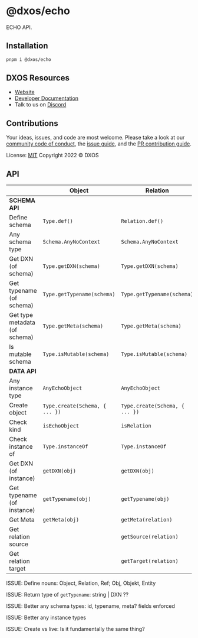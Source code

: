# @dxos/echo

ECHO API.

## Installation

```bash
pnpm i @dxos/echo
```

## DXOS Resources

- [Website](https://dxos.org)
- [Developer Documentation](https://docs.dxos.org)
- Talk to us on [Discord](https://dxos.org/discord)

## Contributions

Your ideas, issues, and code are most welcome. Please take a look at our [community code of conduct](https://github.com/dxos/dxos/blob/main/CODE_OF_CONDUCT.md), the [issue guide](https://github.com/dxos/dxos/blob/main/CONTRIBUTING.md#submitting-issues), and the [PR contribution guide](https://github.com/dxos/dxos/blob/main/CONTRIBUTING.md#submitting-prs).

License: [MIT](./LICENSE) Copyright 2022 © DXOS

## API

|                               | Object                         | Relation                       | Ref             |
| ----------------------------- | ------------------------------ | ------------------------------ | --------------- |
| **SCHEMA API**                |
| Define schema                 | `Type.def()`                   | `Relation.def()`               | `Type.Ref()`    |
| Any schema type               | `Schema.AnyNoContext`          | `Schema.AnyNoContext`          | `Ref$<any>`     |
| Get DXN (of schema)           | `Type.getDXN(schema)`          | `Type.getDXN(schema)`          |                 |
| Get typename (of schema)      | `Type.getTypename(schema)`     | `Type.getTypename(schema)`     |                 |
| Get type metadata (of schema) | `Type.getMeta(schema)`         | `Type.getMeta(schema)`         |                 |
| Is mutable schema             | `Type.isMutable(schema)`       | `Type.isMutable(schema)`       |
| **DATA API**                  |
| Any instance type             | `AnyEchoObject`                | `AnyEchoObject`                | `Ref<any>`      |
| Create object                 | `Type.create(Schema, { ... })` | `Type.create(Schema, { ... })` | `Ref.make(obj)` |
| Check kind                    | `isEchoObject`                 | `isRelation`                   | `Ref.isRef`     |
| Check instance of             | `Type.instanceOf`              | `Type.instanceOf`              |                 |
| Get DXN (of instance)         | `getDXN(obj)`                  | `getDXN(obj)`                  |                 |
| Get typename (of instance)    | `getTypename(obj)`             | `getTypename(obj)`             |                 |
| Get Meta                      | `getMeta(obj)`                 | `getMeta(relation)`            |                 |
| Get relation source           |                                | `getSource(relation)`          |
| Get relation target           |                                | `getTarget(relation)`          |                 |

ISSUE: Define nouns: Object, Relation, Ref; Obj, Objekt, Entity

ISSUE: Return type of `getTypename`: string | DXN ??

ISSUE: Better any schema types: id, typename, meta? fields enforced

ISSUE: Better any instance types

ISSUE: Create vs live: Is it fundamentally the same thing?

